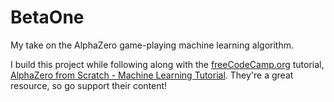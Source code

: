 # BetaOne

My take on the AlphaZero game-playing machine learning algorithm.

I build this project while following along with the [freeCodeCamp.org](freeCodeCamp.org) tutorial, [AlphaZero from Scratch - Machine Learning Tutorial](https://www.youtube.com/watch?v=wuSQpLinRB4). They're a great resource, so go support their content!
